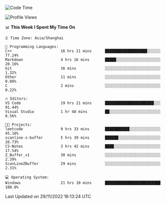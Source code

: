 <!--START_SECTION:waka-->
![Code Time](http://img.shields.io/badge/Code%20Time-397%20hrs%2011%20mins-blue)

![Profile Views](http://img.shields.io/badge/Profile%20Views-4-blue)

📊 **This Week I Spent My Time On** 

```text
⌚︎ Time Zone: Asia/Shanghai

💬 Programming Languages: 
C++                      16 hrs 21 mins      ███████████████████░░░░░░   77.24% 
Markdown                 4 hrs 16 mins       █████░░░░░░░░░░░░░░░░░░░░   20.16% 
Git                      16 mins             ░░░░░░░░░░░░░░░░░░░░░░░░░   1.32% 
Other                    11 mins             ░░░░░░░░░░░░░░░░░░░░░░░░░   0.88% 
C                        2 mins              ░░░░░░░░░░░░░░░░░░░░░░░░░   0.22%

🔥 Editors: 
VS Code                  19 hrs 21 mins      ██████████████████████░░░   91.44% 
Visual Studio            1 hr 48 mins        ██░░░░░░░░░░░░░░░░░░░░░░░   8.56%

🐱‍💻 Projects: 
leetcode                 9 hrs 33 mins       ███████████░░░░░░░░░░░░░░   45.16% 
scanline-z-buffer        5 hrs 39 mins       ██████░░░░░░░░░░░░░░░░░░░   26.73% 
CS-Notes                 3 hrs 42 mins       ████░░░░░░░░░░░░░░░░░░░░░   17.54% 
Z_Buffer_v1              30 mins             ░░░░░░░░░░░░░░░░░░░░░░░░░   2.39% 
ScanLineZBuffer          29 mins             ░░░░░░░░░░░░░░░░░░░░░░░░░   2.31%

💻 Operating System: 
Windows                  21 hrs 10 mins      █████████████████████████   100.0%

```


 Last Updated on 29/11/2022 16:13:24 UTC
<!--END_SECTION:waka-->